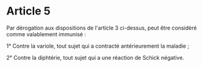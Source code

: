 # Article 5

Par dérogation aux dispositions de l'article 3 ci-dessus, peut être considéré comme valablement immunisé :

1° Contre la variole, tout sujet qui a contracté antérieurement la maladie ;

2° Contre la diphtérie, tout sujet qui a une réaction de Schick négative.
